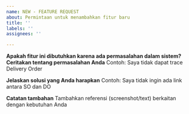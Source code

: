 ```yaml
---
name: NEW - FEATURE REQUEST
about: Permintaan untuk menambahkan fitur baru
title: ''
labels: ''
assignees: ''

---
```


**Apakah fitur ini dibutuhkan karena ada permasalahan dalam sistem? Ceritakan tentang permasalahan Anda**
Contoh: Saya tidak dapat trace Delivery Order

**Jelaskan solusi yang Anda harapkan**
Contoh: Saya tidak ingin ada link antara SO dan DO

**Catatan tambahan**
Tambahkan referensi (screenshot/text) berkaitan dengan kebutuhan Anda
